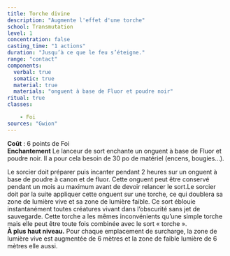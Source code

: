 ```yaml
---
title: Torche divine
description: "Augmente l'effet d'une torche"
school: Transmutation
level: 1
concentration: false
casting_time: "1 actions"
duration: "Jusqu’à ce que le feu s’éteigne."
range: "contact"
components:
  verbal: true
  somatic: true
  material: true
  materials: "onguent à base de Fluor et poudre noir"
ritual: true
classes:

    - Foi
sources: "Gwion"
---
```

**Coût** : 6 points de Foi  
**Enchantement** Le lanceur de sort enchante un onguent à base de Fluor et poudre noir. Il a pour cela besoin de 30 po de matériel (encens, bougies...).  

Le sorcier doit préparer puis incanter pendant 2 heures sur un onguent à base de poudre à canon et de fluor. Cette onguent peut être conservé pendant un mois au maximum avant de devoir relancer le sort.Le sorcier doit par la suite appliquer cette onguent sur une torche, ce qui doublera sa zone de lumière vive et sa zone de lumière faible. Ce sort éblouie instantanément toutes créatures vivant dans l’obscurité sans jet de sauvegarde. Cette torche a les mêmes inconvénients qu’une simple torche mais elle peut être toute fois combinée avec le sort « torche ».  
**À plus haut niveau.** Pour chaque emplacement de surcharge, la zone de lumière vive est augmentée de 6 mètres et la zone de faible lumière de 6 mètres elle aussi.  
